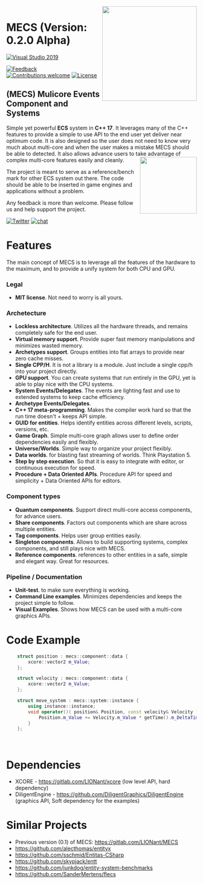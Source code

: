 <img src="https://i.imgur.com/NwahbNn.jpg" align="right" width="250px" />

# MECS (Version: 0.2.0 Alpha)
<!---
[      ![pipeline status](https://gitlab.com/LIONant/properties/badges/master/pipeline.svg)](https://gitlab.com/LIONant/properties/commits/master)
[            ![Docs](https://img.shields.io/badge/docs-ready-brightgreen.svg)](https://gitlab.com/LIONant/properties/blob/master/docs/Documentation.md)
<br>
[          ![Clang C++17](https://img.shields.io/badge/clang%20C%2B%2B17-compatible-brightgreen.svg)]()
[            ![GCC C++17](https://img.shields.io/badge/gcc%20C%2B%2B17-compatible-brightgreen.svg)]()
--->
[   ![Visual Studio 2019](https://img.shields.io/badge/Visual%20Studio%202019-compatible-brightgreen.svg)]()
<!---
<br>
[            ![Platforms](https://img.shields.io/badge/Platforms-All%20Supported-blue.svg)]()
<br>
--->
[             ![Feedback](https://img.shields.io/badge/feedback-welcome-brightgreen.svg)](https://gitlab.com/LIONant/properties/issues)
[![Contributions welcome](https://img.shields.io/badge/contributions-welcome-brightgreen.svg)](https://gitlab.com/LIONant/properties)
[              ![License](https://img.shields.io/badge/license-MIT-blue.svg)](https://opensource.org/licenses/MIT)

## (MECS) Mulicore Events Component and Systems
Simple yet powerful **ECS** system in **C++ 17**. It leverages many of the C++ features to provide a simple
to use API to the end user yet deliver near optimum code. It is also designed so the user does not need to know
very much about multi-core and when the user makes a mistake MECS should be able to detected.
It also allows advance users to take advantage of complex multi-core features easily and cleanly. 
<img src="https://i.imgur.com/9a5d2ee.png" align="right" width="150px" />

The project is meant to serve as a reference/bench mark for other ECS system out there.
The code should be able to be inserted in game engines and applications without a problem.

Any feedback is more than welcome. Please follow us and help support the project.

[              ![Twitter](https://img.shields.io/twitter/follow/nickreal03.svg?label=Follow&style=social)](https://twitter.com/nickreal03)
[                 ![chat](https://img.shields.io/discord/552344404258586644.svg?logo=discord)](https://discord.gg/fqaFSRE)

<!---
[<img src="https://i.imgur.com/4g2tHbP.png" width="170px" />](https://www.paypal.com/cgi-bin/webscr?cmd=_s-xclick&hosted_button_id=QPCQL53F8N73J&source=url)

[![Paypal](https://img.shields.io/badge/PayPal-Donate-blue.svg)](https://www.paypal.com/cgi-bin/webscr?cmd=_s-xclick&hosted_button_id=QPCQL53F8N73J)
[        ![SubscriveStar](https://img.shields.io/badge/SubscriveStar-Donate-blue.svg)](https://www.subscribestar.com/LIONant)
[              ![Patreon](https://img.shields.io/badge/Patreon-Donate-blue.svg)](https://www.patreon.com/LIONant)
--->

# Features
The main concept of MECS is to leverage all the features of the hardware to the maximum, and to provide a unify system for both CPU and GPU.

### Legal
* **MIT license**. Not need to worry is all yours.

### Archetecture
* **Lockless architecture**. Utilizes all the hardware threads, and remains completely safe for the end user.
* **Virtual memory support**. Provide super fast memory manipulations and minimizes wasted memory.
* **Archetypes support**. Groups entities into flat arrays to provide near zero cache misses.
* **Single CPP/H**. It is not a library is a module. Just include a single cpp/h into your project directly.
* **GPU support**. You can create systems that run entirely in the GPU, yet is able to play nice with the CPU systems.
* **System Events/Delegates**. The events are lighting fast and use to extended systems to keep cache efficiency.
* **Archetype Events/Delegates**.
* **C++ 17 meta-programming**. Makes the compiler work hard so that the run time doesn't + keeps API simple.
* **GUID for entities**. Helps identify entities across different levels, scripts, versions, etc.
* **Game Graph**. Simple multi-core graph allows user to define order dependencies easily and flexibly. 
* **Universe/Worlds**. Simple way to organize your project flexibly.
* **Data worlds**. for blasting fast streaming of worlds. Think Playstation 5.
* **Step by step execution**. So that it is easy to integrate with editor, or continuous execution for speed.
* **Procedure + Data Oriented APIs**. Procedure API for speed and simplicity + Data Oriented APIs for editors.

### Component types
* **Quantum components**. Support direct multi-core access components, for advance users.
* **Share components**. Factors out components which are share across multiple entities.
* **Tag components**. Helps user group entities easily. 
* **Singleton components**. Allows to build supporting systems, complex components, and still plays nice with MECS.
* **Reference components**. references to other entities in a safe, simple and elegant way. Great for resources.

### Pipeline / Documentation
* **Unit-test**. to make sure everything is working.
* **Command Line examples**. Minimizes dependencies and keeps the project simple to follow.
* **Visual Examples**. Shows how MECS can be used with a multi-core graphics APIs.

# Code Example

```c++
    struct position : mecs::component::data {
        xcore::vector2 m_Value;
    };

    struct velocity : mecs::component::data {
        xcore::vector2 m_Value;
    };

    struct move_system : mecs::system::instance {
        using instance::instance;
        void operator()( position& Position, const velocity& Velocity ) const {
            Position.m_Value += Velocity.m_Value * getTime().m_DeltaTime;
        }
    };
```
<br>

# Dependencies

* XCORE - https://gitlab.com/LIONant/xcore (low level API, hard dependency)
* DiligentEngine - https://github.com/DiligentGraphics/DiligentEngine (graphics API, Soft dependency for the examples)

# Similar Projects

* Previous version (0.1) of MECS: https://gitlab.com/LIONant/MECS
* https://github.com/alecthomas/entityx
* https://github.com/sschmid/Entitas-CSharp
* https://github.com/skypjack/entt
* https://github.com/junkdog/entity-system-benchmarks
* https://github.com/SanderMertens/flecs

